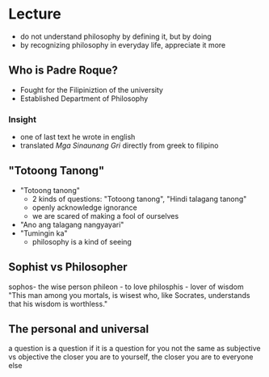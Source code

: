 # Lecture
* do not understand philosophy by defining it, but by doing
* by recognizing philosophy in everyday life, appreciate it more

## Who is Padre Roque?
* Fought for the Filipiniztion of the university
* Established Department of Philosophy
### Insight
* one of last text he wrote in english
* translated *Mga Sinaunang Gri* directly from greek to filipino

## "Totoong Tanong"
* "Totoong tanong"
	* 2 kinds of questions: "Totoong tanong", "Hindi talagang tanong"
	* openly acknowledge ignorance
	* we are scared of making a fool of ourselves
* "Ano ang talagang nangyayari"
* "Tumingin ka"
	* philosophy is a kind of seeing
## Sophist vs Philosopher
sophos- the wise person
phileon - to love
philosphis - lover of wisdom
"This man among you mortals, is wisest who, like Socrates, understands that his wisdom is worthless."

## The personal and universal
a question is a question if it is a question for you
not the same as subjective vs objective
the closer you are to yourself, the closer you are to everyone else